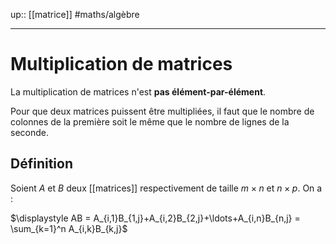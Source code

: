 up:: [[matrice]]
#maths/algèbre 

---

# Multiplication de matrices

La multiplication de matrices n'est **pas élément-par-élément**.

Pour que deux matrices puissent être multipliées, il faut que le nombre de colonnes de la première soit le même que le nombre de lignes de la seconde.

## Définition

Soient $A$ et $B$ deux [[matrices]] respectivement de taille $m\times n$ et $n\times p$. On a :

$\displaystyle AB = A_{i,1}B_{1,j}+A_{i,2}B_{2,j}+\ldots+A_{i,n}B_{n,j} = \sum_{k=1}^n A_{i,k}B_{k,j}$



